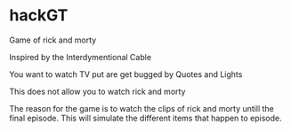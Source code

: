 # hackGT
Game of rick and morty

Inspired by the Interdymentional Cable

You want to watch TV put are get bugged by Quotes and Lights 

This does not allow you to watch rick and morty 

The reason for the game is to watch the clips of rick and morty untill the final episode.
This will simulate the different items that happen to episode.
